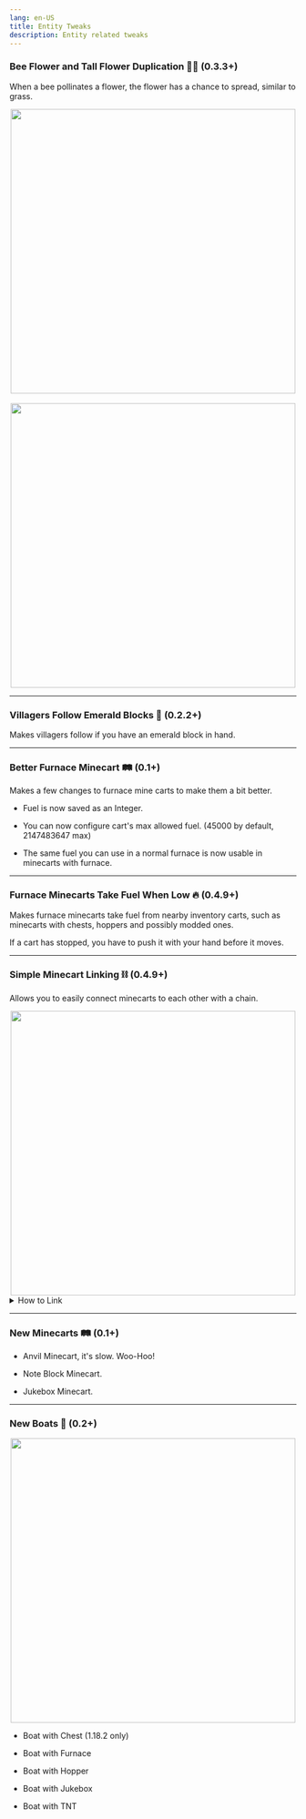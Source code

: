 ```yaml
---
lang: en-US
title: Entity Tweaks
description: Entity related tweaks
---
```


### Bee Flower and Tall Flower Duplication 🌺🐝 (0.3.3+)

When a bee pollinates a flower, the flower has a chance to spread, similar to grass.

<img style="display: block; margin-left: auto; margin-right: auto;" src="https://user-images.githubusercontent.com/104443436/179452972-cb295c66-a0d5-42c7-a427-41531d977fad.gif" width="500">
<br/>
<img style="display: block; margin-left: auto; margin-right: auto;" src="https://user-images.githubusercontent.com/104443436/179453218-a051c25e-b568-4384-bd32-3d9ea25e4b7a.gif" width="500">

***
### Villagers Follow Emerald Blocks 💎 (0.2.2+)

Makes villagers follow if you have an emerald block in hand.

***
### Better Furnace Minecart 🛤️ (0.1+)

Makes a few changes to furnace mine carts to make them a bit better.

- Fuel is now saved as an Integer.

- You can now configure cart's max allowed fuel. (45000 by default, 2147483647 max)

- The same fuel you can use in a normal furnace is now usable in minecarts with furnace.

***
### Furnace Minecarts Take Fuel When Low 🔥 (0.4.9+)

Makes furnace minecarts take fuel from nearby inventory carts, such as minecarts with chests, hoppers and possibly modded ones.

If a cart has stopped, you have to push it with your hand before it moves.

***
### Simple Minecart Linking ⛓ (0.4.9+)

Allows you to easily connect minecarts to each other with a chain.

<img style="display: block; margin-left: auto; margin-right: auto;" src="https://user-images.githubusercontent.com/104443436/219936476-db677373-7cf8-4a12-90b3-333c087a7f8a.gif" width="500">

<details>
  <summary>How to Link</summary>

***

[Just watch this video](https://melontini.tixte.co/linking.webm)

</details>

***
### New Minecarts 🛤️ (0.1+)

- Anvil Minecart, it's slow. Woo-Hoo!

- Note Block Minecart.

- Jukebox Minecart.

***
### New Boats 🛶 (0.2+)

<img style="display: block; margin-left: auto; margin-right: auto;" src="https://user-images.githubusercontent.com/104443436/177501242-884293c4-3639-4eea-ae5c-dd155ed46066.png" width="500">

* Boat with Chest (1.18.2 only)

* Boat with Furnace

* Boat with Hopper

* Boat with Jukebox

* Boat with TNT
